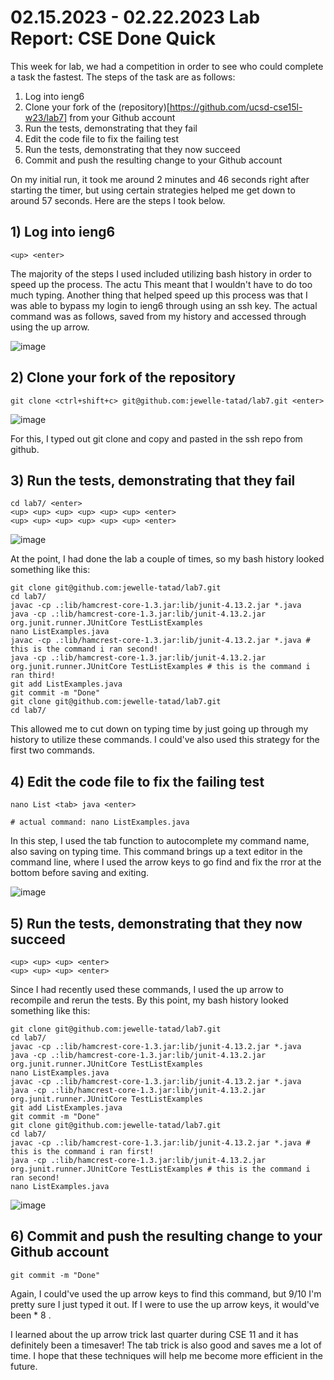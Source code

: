 # 02.15.2023 - 02.22.2023 Lab Report: CSE Done Quick

This week for lab, we had a competition in order to see who could complete a task the fastest. The steps of the task are as follows:

1) Log into ieng6
2) Clone your fork of the (repository)[https://github.com/ucsd-cse15l-w23/lab7] from your Github account
3) Run the tests, demonstrating that they fail
4) Edit the code file to fix the failing test
5) Run the tests, demonstrating that they now succeed
6) Commit and push the resulting change to your Github account 

On my initial run, it took me around 2 minutes and 46 seconds right after starting the timer, but using certain strategies helped me get down to around 57 seconds. Here are the steps I took below.

## 1) Log into ieng6

```
<up> <enter>
```

The majority of the steps I used included utilizing bash history in order to speed up the process. The actu This meant that I wouldn't have to do too much typing. Another thing that helped speed up this process was that I was able to bypass my login to ieng6 through using an ssh key. The actual command was as follows, saved from my history and accessed through using the up arrow.

![image](https://user-images.githubusercontent.com/122484428/221762923-2d991a21-a2b9-4037-a342-91c474d998bc.png)

## 2) Clone your fork of the repository

```
git clone <ctrl+shift+c> git@github.com:jewelle-tatad/lab7.git <enter>
```

![image](https://user-images.githubusercontent.com/122484428/221763986-42b87d5f-438e-4b9f-92a0-c78f784381b6.png)


For this, I typed out git clone and copy and pasted in the ssh repo from github.


## 3) Run the tests, demonstrating that they fail 

```
cd lab7/ <enter>
<up> <up> <up> <up> <up> <up> <enter>
<up> <up> <up> <up> <up> <up> <enter>
```

![image](https://user-images.githubusercontent.com/122484428/221764449-34e5a1ea-f793-4761-9ffe-18d5b8c640b5.png)


At the point, I had done the lab a couple of times, so my bash history looked something like this:

```
git clone git@github.com:jewelle-tatad/lab7.git
cd lab7/
javac -cp .:lib/hamcrest-core-1.3.jar:lib/junit-4.13.2.jar *.java
java -cp .:lib/hamcrest-core-1.3.jar:lib/junit-4.13.2.jar org.junit.runner.JUnitCore TestListExamples 
nano ListExamples.java
javac -cp .:lib/hamcrest-core-1.3.jar:lib/junit-4.13.2.jar *.java # this is the command i ran second!
java -cp .:lib/hamcrest-core-1.3.jar:lib/junit-4.13.2.jar org.junit.runner.JUnitCore TestListExamples # this is the command i ran third!
git add ListExamples.java
git commit -m "Done"
git clone git@github.com:jewelle-tatad/lab7.git
cd lab7/
```

This allowed me to cut down on typing time by just going up through my history to utilize these commands. I could've also used this strategy for the first two commands.

## 4) Edit the code file to fix the failing test

```
nano List <tab> java <enter>

# actual command: nano ListExamples.java
```

In this step, I used the tab function to autocomplete my command name, also saving on typing time. This command brings up a text editor in the command line, where I used the arrow keys to go find and fix the rror at the bottom before saving and exiting.

![image](https://user-images.githubusercontent.com/122484428/221765309-7d53cfc7-cecd-40b6-b5c0-e4359b604b87.png)

## 5) Run the tests, demonstrating that they now succeed

```
<up> <up> <up> <enter>
<up> <up> <up> <enter>
```

Since I had recently used these commands, I used the up arrow to recompile and rerun the tests. By this point, my bash history looked something like this:

```
git clone git@github.com:jewelle-tatad/lab7.git
cd lab7/
javac -cp .:lib/hamcrest-core-1.3.jar:lib/junit-4.13.2.jar *.java
java -cp .:lib/hamcrest-core-1.3.jar:lib/junit-4.13.2.jar org.junit.runner.JUnitCore TestListExamples 
nano ListExamples.java
javac -cp .:lib/hamcrest-core-1.3.jar:lib/junit-4.13.2.jar *.java
java -cp .:lib/hamcrest-core-1.3.jar:lib/junit-4.13.2.jar org.junit.runner.JUnitCore TestListExamples
git add ListExamples.java
git commit -m "Done"
git clone git@github.com:jewelle-tatad/lab7.git
cd lab7/
javac -cp .:lib/hamcrest-core-1.3.jar:lib/junit-4.13.2.jar *.java # this is the command i ran first!
java -cp .:lib/hamcrest-core-1.3.jar:lib/junit-4.13.2.jar org.junit.runner.JUnitCore TestListExamples # this is the command i ran second!
nano ListExamples.java
```

![image](https://user-images.githubusercontent.com/122484428/221765845-250c3726-aaae-4282-99f5-4787a05ae320.png)

## 6) Commit and push the resulting change to your Github account 

```
git commit -m "Done"
```

Again, I could've used the up arrow keys to find this command, but 9/10 I'm pretty sure I just typed it out. If I were to use the up arrow keys, it would've been <up> * 8 <enter>.

I learned about the up arrow trick last quarter during CSE 11 and it has definitely been a timesaver! The tab trick is also good and saves me a lot of time. I hope that these techniques will help me become more efficient in the future.
